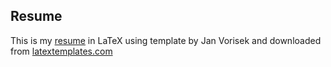 ## Resume 

This is my [resume](./v1/resume_en.pdf) in LaTeX using template by Jan Vorisek and
downloaded from
[latextemplates.com](https://www.latextemplates.com/template/developer-cv)
